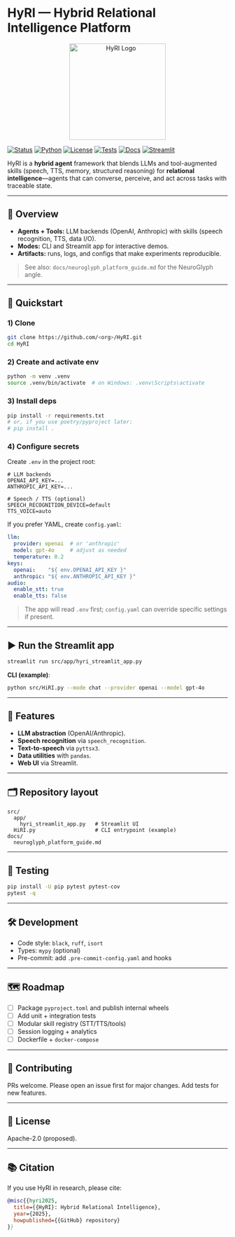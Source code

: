 # HyRI — Hybrid Relational Intelligence Platform

<p align="center">
  <img src="docs/assets/hyri-logo.png" alt="HyRI Logo" width="220"/>
</p>

[![Status](https://img.shields.io/badge/status-active-brightgreen)](#)
[![Python](https://img.shields.io/badge/python-3.9%20|%203.10%20|%203.11%20|%203.12-blue)](#)
[![License](https://img.shields.io/badge/license-Apache--2.0-informational)](#license)
[![Tests](https://img.shields.io/badge/tests-pytest-inactive)](#testing)
[![Docs](https://img.shields.io/badge/docs-md-lightgrey)](#documentation)
[![Streamlit](https://img.shields.io/badge/app-streamlit-red)](#run-the-streamlit-app)

HyRI is a **hybrid agent** framework that blends LLMs and tool-augmented skills (speech, TTS, memory, structured reasoning) for **relational intelligence**—agents that can converse, perceive, and act across tasks with traceable state.

---

## 🧭 Overview

- **Agents + Tools:** LLM backends (OpenAI, Anthropic) with skills (speech recognition, TTS, data I/O).
- **Modes:** CLI and Streamlit app for interactive demos.
- **Artifacts:** runs, logs, and configs that make experiments reproducible.

> See also: `docs/neuroglyph_platform_guide.md` for the NeuroGlyph angle.

---

## 🚀 Quickstart

### 1) Clone
```bash
git clone https://github.com/<org>/HyRI.git
cd HyRI
```

### 2) Create and activate env
```bash
python -m venv .venv
source .venv/bin/activate  # on Windows: .venv\Scripts\activate
```

### 3) Install deps
```bash
pip install -r requirements.txt
# or, if you use poetry/pyproject later:
# pip install .
```

### 4) Configure secrets
Create `.env` in the project root:
```dotenv
# LLM backends
OPENAI_API_KEY=...
ANTHROPIC_API_KEY=...

# Speech / TTS (optional)
SPEECH_RECOGNITION_DEVICE=default
TTS_VOICE=auto
```

If you prefer YAML, create `config.yaml`:
```yaml
llm:
  provider: openai  # or 'anthropic'
  model: gpt-4o     # adjust as needed
  temperature: 0.2
keys:
  openai:    "${ env.OPENAI_API_KEY }"
  anthropic: "${ env.ANTHROPIC_API_KEY }"
audio:
  enable_stt: true
  enable_tts: false
```

> The app will read `.env` first; `config.yaml` can override specific settings if present.

---

## ▶️ Run the Streamlit app

```bash
streamlit run src/app/hyri_streamlit_app.py
```

**CLI (example)**:
```bash
python src/HiRI.py --mode chat --provider openai --model gpt-4o
```

---

## 🧩 Features

- **LLM abstraction** (OpenAI/Anthropic).  
- **Speech recognition** via `speech_recognition`.  
- **Text-to-speech** via `pyttsx3`.  
- **Data utilities** with `pandas`.  
- **Web UI** via Streamlit.  

---

## 🗂️ Repository layout

```
src/
  app/
    hyri_streamlit_app.py   # Streamlit UI
  HiRI.py                   # CLI entrypoint (example)
docs/
  neuroglyph_platform_guide.md
```

---

## 🧪 Testing

```bash
pip install -U pip pytest pytest-cov
pytest -q
```

---

## 🛠️ Development

- Code style: `black`, `ruff`, `isort`  
- Types: `mypy` (optional)  
- Pre-commit: add `.pre-commit-config.yaml` and hooks

---

## 🗺️ Roadmap

- [ ] Package `pyproject.toml` and publish internal wheels
- [ ] Add unit + integration tests
- [ ] Modular skill registry (STT/TTS/tools)
- [ ] Session logging + analytics
- [ ] Dockerfile + `docker-compose`

---

## 🤝 Contributing

PRs welcome. Please open an issue first for major changes. Add tests for new features.

---

## 📄 License

Apache-2.0 (proposed).

---

## 📚 Citation

If you use HyRI in research, please cite:
```bibtex
@misc{{hyri2025,
  title={{HyRI}: Hybrid Relational Intelligence},
  year={2025},
  howpublished={{GitHub} repository}
}}
```
